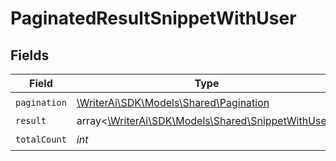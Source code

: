# PaginatedResultSnippetWithUser


## Fields

| Field                                                                                        | Type                                                                                         | Required                                                                                     | Description                                                                                  |
| -------------------------------------------------------------------------------------------- | -------------------------------------------------------------------------------------------- | -------------------------------------------------------------------------------------------- | -------------------------------------------------------------------------------------------- |
| `pagination`                                                                                 | [\WriterAi\SDK\Models\Shared\Pagination](../../models/shared/Pagination.md)                  | :heavy_check_mark:                                                                           | N/A                                                                                          |
| `result`                                                                                     | array<[\WriterAi\SDK\Models\Shared\SnippetWithUser](../../models/shared/SnippetWithUser.md)> | :heavy_minus_sign:                                                                           | N/A                                                                                          |
| `totalCount`                                                                                 | *int*                                                                                        | :heavy_check_mark:                                                                           | N/A                                                                                          |